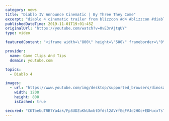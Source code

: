 ```yaml
---
category: news
title: "Diablo IV Announce Cinematic | By Three They Come"
excerpt: "diablo 4 cinematic trailer from blizzcon #d4 #blizzcon #diablo."
publishedDateTime: 2019-11-01T19:01:45Z
originalUrl: "https://youtube.com/watch?v=0vE3rAjtqUY"
type: video

featuredContent: "<iframe width=\"800\" height=\"500\" frameborder=\"0\" src=\"https://www.youtube.com/embed/0vE3rAjtqUY\" allow=\"accelerometer; autoplay; encrypted-media; gyroscope; picture-in-picture\" allowfullscreen></iframe>"

provider:
  name: Game Clips And Tips
  domain: youtube.com

topics:
  - Diablo 4

images:
  - url: "https://www.youtube.com/img/desktop/supported_browsers/dinosaur.png"
    width: 1200
    height: 800
    isCached: true

secured: "CKTbeUuTRB7Ya4ak/Fp8UDZuKkUAxbtDfdsl2AVrfEqFVJd2HOc+EDHucx7sTh/LSXA2peXFkYEGzPKmmTdSQmWjF2qooDcfsfbVO2aupwC113V4E8IvEMbeFg7lMWW+Kqj1RvEBIIOBC4Ee7Q00tDJ6MjjQKC7k4LqHYX9XpD41WFUXk3lp+VvCBSLaOet1+ELqycdimIUJIga1DOOd1yQWDPv73WfoLGg2XvGP1YCz9wvENfrVQRk+OPNq9JiPd3+UEc2y9yPzD/Ru0SBbzpNfJiSEy0HpbnMwne0dkCWwCNNoH8pWrGAK65+igpn8MwcfdI80wtsCWwi5iRO2vwvQNIyNXjbE634th6Ckd/CNhRhX6RHBqaeYoEnIh/SoU0bQxYumlLixI6Pbju2Usw==;Qlqh+LzuiePPEQhwpxI0mA=="
---
```


